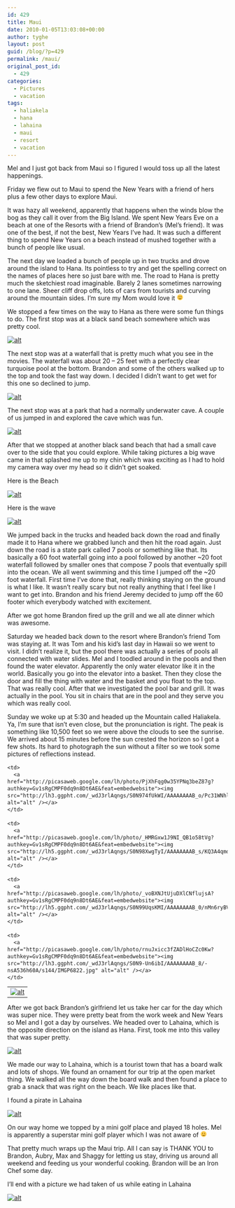 ```yaml
---
id: 429
title: Maui
date: 2010-01-05T13:03:08+00:00
author: tyghe
layout: post
guid: /blog/?p=429
permalink: /maui/
original_post_id:
  - 429
categories:
  - Pictures
  - vacation
tags:
  - haliakela
  - hana
  - lahaina
  - maui
  - resort
  - vacation
---
```

Mel and I just got back from Maui so I figured I would toss up all the latest happenings.

<!--more-->


  
Friday we flew out to Maui to spend the New Years with a friend of hers plus a few other days to explore Maui.
  
It was hazy all weekend, apparently that happens when the winds blow the bog as they call it over from the Big Island. We spent New Years Eve on a beach at one of the Resorts with a friend of Brandon&#8217;s (Mel&#8217;s friend). It was one of the best, if not the best, New Years I&#8217;ve had. It was such a different thing to spend New Years on a beach instead of mushed together with a bunch of people like usual.
  
The next day we loaded a bunch of people up in two trucks and drove around the island to Hana. Its pointless to try and get the spelling correct on the names of places here so just bare with me. The road to Hana is pretty much the sketchiest road imaginable. Barely 2 lanes sometimes narrowing to one lane. Sheer cliff drop offs, lots of cars from tourists and curving around the mountain sides. I&#8217;m sure my Mom would love it <img src="/wp-includes/images/smilies/simple-smile.png" alt=":)" class="wp-smiley" style="height: 1em; max-height: 1em;" />
  
We stopped a few times on the way to Hana as there were some fun things to do. The first stop was at a black sand beach somewhere which was pretty cool.
  
[![alt](http://lh4.ggpht.com/_wdJ3rlAqngs/S0N9uzuhXBI/AAAAAAAAB-o/s9KyuUhjVIo/s288/IMGP6738.jpg)](http://picasaweb.google.com/lh/photo/JZ5UtMxBhcDF6JL9WUsEIg?authkey=Gv1sRgCMPF0dq9n8Dt6AE&feat=embedwebsite)

The next stop was at a waterfall that is pretty much what you see in the movies. The waterfall was about 20 &#8211; 25 feet with a perfectly clear turquoise pool at the bottom. Brandon and some of the others walked up to the top and took the fast way down. I decided I didn&#8217;t want to get wet for this one so declined to jump.

[![alt](http://lh6.ggpht.com/_wdJ3rlAqngs/S0N902236gI/AAAAAAAAB_A/RNbHbxNysls/s288/IMGP6760.jpg)](http://picasaweb.google.com/lh/photo/D_edwOpsIMBHcnthYcdudA?authkey=Gv1sRgCMPF0dq9n8Dt6AE&feat=embedwebsite)

The next stop was at a park that had a normally underwater cave. A couple of us jumped in and explored the cave which was fun.
  
[![alt](http://lh5.ggpht.com/_wdJ3rlAqngs/S0N91062TBI/AAAAAAAAB_E/ashFcp9peac/s288/IMGP6765.jpg)](http://picasaweb.google.com/lh/photo/VzXxarTNiuF8HbNjNanDWw?authkey=Gv1sRgCMPF0dq9n8Dt6AE&feat=embedwebsite)
  
After that we stopped at another black sand beach that had a small cave over to the side that you could explore. While taking pictures a big wave came in that splashed me up to my chin which was exciting as I had to hold my camera way over my head so it didn&#8217;t get soaked.
  
Here is the Beach
  
[![alt](http://lh5.ggpht.com/_wdJ3rlAqngs/S0N94PpJnxI/AAAAAAAAB_U/NTm3iMj8Ano/s288/IMGP6776.jpg)](http://picasaweb.google.com/lh/photo/5DvUkw5sz-5lLKW8iWBMyQ?authkey=Gv1sRgCMPF0dq9n8Dt6AE&feat=embedwebsite)
  
Here is the wave
  
[![alt](http://lh4.ggpht.com/_wdJ3rlAqngs/S0N95LYcE8I/AAAAAAAAB_Y/0iQx0Ve-V5Q/s288/IMGP6777.jpg)](http://picasaweb.google.com/lh/photo/KByB1J4Vgets7xyPJvxhzw?authkey=Gv1sRgCMPF0dq9n8Dt6AE&feat=embedwebsite)
  
We jumped back in the trucks and headed back down the road and finally made it to Hana where we grabbed lunch and then hit the road again. Just down the road is a state park called 7 pools or something like that. Its basically a 60 foot waterfall going into a pool followed by another ~20 foot waterfall followed by smaller ones that compose 7 pools that eventually spill into the ocean. We all went swimming and this time I jumped off the ~20 foot waterfall. First time I&#8217;ve done that, really thinking staying on the ground is what I like. It wasn&#8217;t really scary but not really anything that I feel like I want to get into. Brandon and his friend Jeremy decided to jump off the 60 footer which everybody watched with excitement.
  
After we got home Brandon fired up the grill and we all ate dinner which was awesome.
  
Saturday we headed back down to the resort where Brandon&#8217;s friend Tom was staying at. It was Tom and his kid&#8217;s last day in Hawaii so we went to visit. I didn&#8217;t realize it, but the pool there was actually a series of pools all connected with water slides. Mel and I toodled around in the pools and then found the water elevator. Apparently the only water elevator like it in the world. Basically you go into the elevator into a basket. Then they close the door and fill the thing with water and the basket and you float to the top. That was really cool. After that we investigated the pool bar and grill. It was actually in the pool. You sit in chairs that are in the pool and they serve you which was really cool.
  
Sunday we woke up at 5:30 and headed up the Mountain called Haliakela. Ya, I&#8217;m sure that isn&#8217;t even close, but the pronunciation is right. The peak is something like 10,500 feet so we were above the clouds to see the sunrise. We arrived about 15 minutes before the sun crested the horizon so I got a few shots. Its hard to photograph the sun without a filter so we took some pictures of reflections instead.

<table>
  <tr>
    <td>
      <a href="http://picasaweb.google.com/lh/photo/4j-vlx8H1W6Wh_H16DKCxQ?authkey=Gv1sRgCMPF0dq9n8Dt6AE&feat=embedwebsite"><img src="http://lh6.ggpht.com/_wdJ3rlAqngs/S0N97d89E9I/AAAAAAAAB_k/RWQ8uON3EZw/s144/IMGP6805.jpg" alt="alt" /></a>
    </td>
    
    <td>
      <a href="http://picasaweb.google.com/lh/photo/PjXhFqg0w35YPNq3beZ87g?authkey=Gv1sRgCMPF0dq9n8Dt6AE&feat=embedwebsite"><img src="http://lh3.ggpht.com/_wdJ3rlAqngs/S0N974fUkWI/AAAAAAAAB_o/Pc31WNhl84o/s144/IMGP6809.jpg" alt="alt" /></a>
    </td>
    
    <td>
      <a href="http://picasaweb.google.com/lh/photo/_HMRGxw1J9NI_QB1o58tVg?authkey=Gv1sRgCMPF0dq9n8Dt6AE&feat=embedwebsite"><img src="http://lh5.ggpht.com/_wdJ3rlAqngs/S0N98XwgTyI/AAAAAAAAB_s/KQ3A4qmdkhE/s144/IMGP6810.jpg" alt="alt" /></a>
    </td>
    
    <td>
      <a href="http://picasaweb.google.com/lh/photo/_voBXNJtUjuDXlCNflujsA?authkey=Gv1sRgCMPF0dq9n8Dt6AE&feat=embedwebsite"><img src="http://lh5.ggpht.com/_wdJ3rlAqngs/S0N99UqsKMI/AAAAAAAAB_0/nMn6ryBVk0M/s144/IMGP6817.jpg" alt="alt" /></a>
    </td>
    
    <td>
      <a href="http://picasaweb.google.com/lh/photo/rnuJxicc3fZADlHoCZc0Kw?authkey=Gv1sRgCMPF0dq9n8Dt6AE&feat=embedwebsite"><img src="http://lh3.ggpht.com/_wdJ3rlAqngs/S0N9-Un6ibI/AAAAAAAAB_8/-nsA536h60A/s144/IMGP6822.jpg" alt="alt" /></a>
    </td>
  </tr>
</table>

After we got back Brandon&#8217;s girlfriend let us take her car for the day which was super nice. They were pretty beat from the work week and New Years so Mel and I got a day by ourselves. We headed over to Lahaina, which is the opposite direction on the island as Hana. First, took me into this valley that was super pretty.
  
[![alt](http://lh6.ggpht.com/_wdJ3rlAqngs/S0N-CrtMAiI/AAAAAAAACAQ/ENDHYOu6wJE/s288/IMGP6827.jpg)](http://picasaweb.google.com/lh/photo/neuDPl8mGLJ04gie13ZQhA?authkey=Gv1sRgCMPF0dq9n8Dt6AE&feat=embedwebsite)
  
We made our way to Lahaina, which is a tourist town that has a board walk and lots of shops. We found an ornament for our trip at the open market thing. We walked all the way down the board walk and then found a place to grab a snack that was right on the beach. We like places like that.
  
I found a pirate in Lahaina
  
[![alt](http://lh3.ggpht.com/_wdJ3rlAqngs/S0N-DnRtPMI/AAAAAAAACAU/d8jADlgERRQ/s288/IMGP6830.jpg)](http://picasaweb.google.com/lh/photo/ut0WUWcUCAzRB5OVe-McVA?authkey=Gv1sRgCMPF0dq9n8Dt6AE&feat=embedwebsite)
  
On our way home we topped by a mini golf place and played 18 holes. Mel is apparently a superstar mini golf player which I was not aware of <img src="/wp-includes/images/smilies/simple-smile.png" alt=":)" class="wp-smiley" style="height: 1em; max-height: 1em;" />

That pretty much wraps up the Maui trip. All I can say is THANK YOU to Brandon, Aubry, Max and Shaggy for letting us stay, driving us around all weekend and feeding us your wonderful cooking. Brandon will be an Iron Chef some day.

I&#8217;ll end with a picture we had taken of us while eating in Lahaina
  
[![alt](http://lh6.ggpht.com/_wdJ3rlAqngs/S0N-ERSRxiI/AAAAAAAACAY/qQeR9nwpBr0/s400/IMGP6832.jpg)](http://picasaweb.google.com/lh/photo/TSpu-6vKIqEsdMM-xdKspQ?authkey=Gv1sRgCMPF0dq9n8Dt6AE&feat=embedwebsite)
